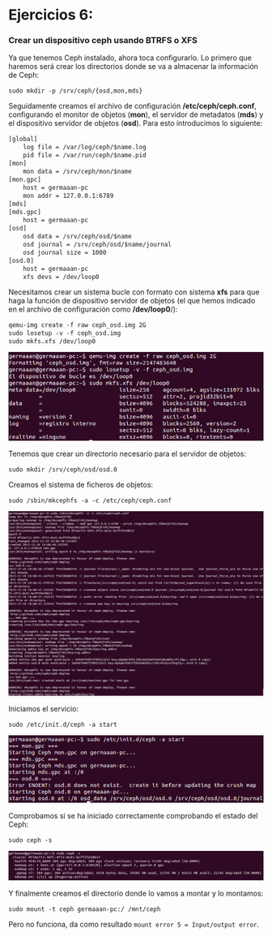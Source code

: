 # Ejercicios 6:
### Crear un dispositivo ceph usando BTRFS o XFS

Ya que tenemos Ceph instalado, ahora toca configurarlo. Lo primero que haremos será crear los directorios donde se va a almacenar la información de Ceph:

```
sudo mkdir -p /srv/ceph/{osd,mon,mds}
```

Seguidamente creamos el archivo de configuración **/etc/ceph/ceph.conf**, configurando el monitor de objetos (**mon**), el servidor de metadatos (**mds**) y el dispositivo servidor de objetos (**osd**). Para esto introducimos lo siguiente:

```
[global]
	log file = /var/log/ceph/$name.log
	pid file = /var/run/ceph/$name.pid
[mon]
	mon data = /srv/ceph/mon/$name
[mon.gpc]
	host = germaaan-pc
	mon addr = 127.0.0.1:6789
[mds]
[mds.gpc]
	host = germaaan-pc
[osd]
	osd data = /srv/ceph/osd/$name
	osd journal = /srv/ceph/osd/$name/journal
	osd journal size = 1000
[osd.0]
	host = germaaan-pc
	xfs devs = /dev/loop0
```

Necesitamos crear un sistema bucle con formato con sistema **xfs** para que haga la función de dispositivo servidor de objetos (el que hemos indicado en el archivo de configuración como **/dev/loop0**/):

```
qemu-img create -f raw ceph_osd.img 2G
sudo losetup -v -f ceph_osd.img
sudo mkfs.xfs /dev/loop0
```

![eje06_img01](imagenes/eje06_img01.png)

Tenemos que crear un directorio necesario para el servidor de objetos:

```
sudo mkdir /srv/ceph/osd/osd.0
```

Creamos el sistema de ficheros de objetos:

```
sudo /sbin/mkcephfs -a -c /etc/ceph/ceph.conf
```

![eje06_img02](imagenes/eje06_img02.png)

Iniciamos el servicio:

```
sudo /etc/init.d/ceph -a start
```

![eje06_img03](imagenes/eje06_img03.png)

Comprobamos si se ha iniciado correctamente comprobando el estado del Ceph:

```
sudo ceph -s 
```

![eje06_img04](imagenes/eje06_img04.png)


Y finalmente creamos el directorio donde lo vamos a montar y lo montamos:

```
sudo mount -t ceph germaaan-pc:/ /mnt/ceph
```

Pero no funciona, da como resultado `mount error 5 = Input/output error`.
